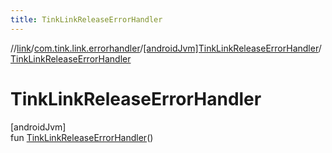 ```yaml
---
title: TinkLinkReleaseErrorHandler
---
```

//[link](../../../index.html)/[com.tink.link.errorhandler](../index.html)/[[androidJvm]TinkLinkReleaseErrorHandler](index.html)/[TinkLinkReleaseErrorHandler](-tink-link-release-error-handler.html)



# TinkLinkReleaseErrorHandler



[androidJvm]\
fun [TinkLinkReleaseErrorHandler](-tink-link-release-error-handler.html)()




